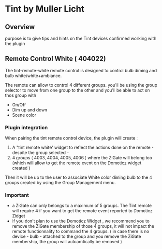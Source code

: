 # Tint by Muller Licht

## Overview

purpose is to give tips and hints on the Tint devices confirmed working with the plugin

## Remote Control White ( 404022)

The tint-remote-white remote control is designed to control bulb diming and bulb white/white+ambiance.

The remote can allow to control 4 different groups. you'll be using the group selector to move from one group to the other and you'll be able to act on thos group with

* On/Off
* Dim up and down
* Scene color

### Plugin integration

When pairing the tint remote control device, the plugin will create :

1. A "tint remote white' widget to reflect the actions done on the remote - despite the group selected -
1. 4 groups ( 4003, 4004, 4005, 4006 ) where the ZiGate will belong too (which will allow to get the remote event on the Domoticz widget created )

Then it will be up to the user to associate White color diming bulb to the 4 groups created by using the Group Management menu.

### Important

* a ZiGate can only belongs to a maximum of 5 groups. The Tint remote will require 4 if you want to get the remote event reported to Domoticz Zidget
* If you don't plan to use the Domoticz Widget , we recommend you to remove the ZiGate membership of those 4 groups, it will not impact the remote functionnality to command the 4 groups. ( in case there is no device - bulb - attached to the group and you remove the ZiGate membership, the group will autoamtically be removed )
